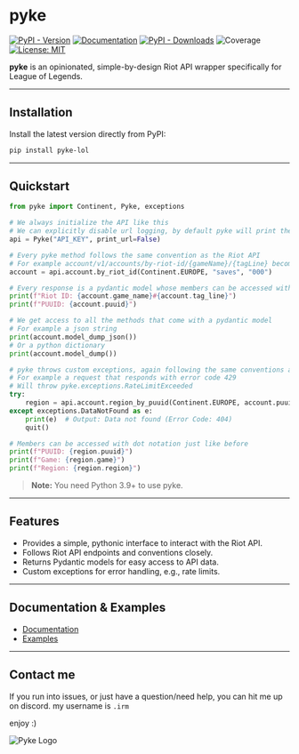 # pyke

[![PyPI - Version](https://img.shields.io/pypi/v/pyke-lol)](https://pypi.org/project/pyke-lol/)
[![Documentation](https://img.shields.io/badge/Documentation-blue)](https://diodemusic.github.io/pyke/)
[![PyPI - Downloads](https://img.shields.io/pypi/dm/pyke-lol)](https://pypi.org/project/pyke-lol/)
![Coverage](https://img.shields.io/badge/Coverage-94%25-brightgreen.svg)
[![License: MIT](https://img.shields.io/badge/License-MIT-yellow.svg)](https://github.com/diodemusic/pyke/blob/main/LICENCE.txt)

**pyke** is an opinionated, simple-by-design Riot API wrapper specifically for League of Legends.

---

## Installation

Install the latest version directly from PyPI:

```bash
pip install pyke-lol
```

---

## Quickstart

```py
from pyke import Continent, Pyke, exceptions

# We always initialize the API like this
# We can explicitly disable url logging, by default pyke will print the url of every call
api = Pyke("API_KEY", print_url=False)

# Every pyke method follows the same convention as the Riot API
# For example account/v1/accounts/by-riot-id/{gameName}/{tagLine} becomes the following
account = api.account.by_riot_id(Continent.EUROPE, "saves", "000")

# Every response is a pydantic model whose members can be accessed with dot notation
print(f"Riot ID: {account.game_name}#{account.tag_line}")
print(f"PUUID: {account.puuid}")

# We get access to all the methods that come with a pydantic model
# For example a json string
print(account.model_dump_json())
# Or a python dictionary
print(account.model_dump())

# pyke throws custom exceptions, again following the same conventions as the Riot API
# For example a request that responds with error code 429
# Will throw pyke.exceptions.RateLimitExceeded
try:
    region = api.account.region_by_puuid(Continent.EUROPE, account.puuid)
except exceptions.DataNotFound as e:
    print(e)  # Output: Data not found (Error Code: 404)
    quit()

# Members can be accessed with dot notation just like before
print(f"PUUID: {region.puuid}")
print(f"Game: {region.game}")
print(f"Region: {region.region}")
```

> **Note:** You need Python 3.9+ to use pyke.

---

## Features

- Provides a simple, pythonic interface to interact with the Riot API.
- Follows Riot API endpoints and conventions closely.
- Returns Pydantic models for easy access to API data.
- Custom exceptions for error handling, e.g., rate limits.

---

## Documentation & Examples

- [Documentation](https://diodemusic.github.io/pyke/pyke.html)
- [Examples](https://github.com/diodemusic/pyke/tree/master/examples)

---

## Contact me

If you run into issues, or just have a question/need help, you can hit me up on discord.
my username is `.irm`

enjoy :)

![Pyke Logo](https://github.com/diodemusic/pyke/blob/main/assets/logo.png?raw=true)
